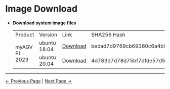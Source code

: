 # Image Download

- **Download system image files**

    <table>
    <tr>
        <td>Product</td>
        <td>Version</td>
        <td>Link</td>
        <td>SHA256 Hash</td>
    </tr>
    <tr>
        <td rowspan='2'>myAGV PI 2023</td>
        <td>ubuntu 18.04</td>
        <td><a href="https://download-elephantrobotics.oss-cn-shenzhen.aliyuncs.com/Product_software/iMage-ISO/myAGV/myAGV_ubuntu18.04_20221028-shrink.zip">Download</a></td>
        <td>bedad7d9769cb69380c6a4b9742ba7aefc21db41ab239172b7a5a7b632453baa</td>
    </tr>
    <tr>
        <td>ubuntu 20.04</td>
        <td><a href="https://download-elephantrobotics.oss-cn-shenzhen.aliyuncs.com/Product_software/iMage-ISO/myAGV/myAGV2023_ubuntu_V20240103_20.04Pi_aarch64_shrunk.img.gz">Download</a></td>
        <td>4d783d7d78d75bf7dfde57d5a92899c910529f8f498a4a7358542578370af96b</td>
    </tr>

    </table>

---

[← Previous Page](../8.3-softwareSource.md) | [Next Page →](8.4.2-Image_Burning.md)

